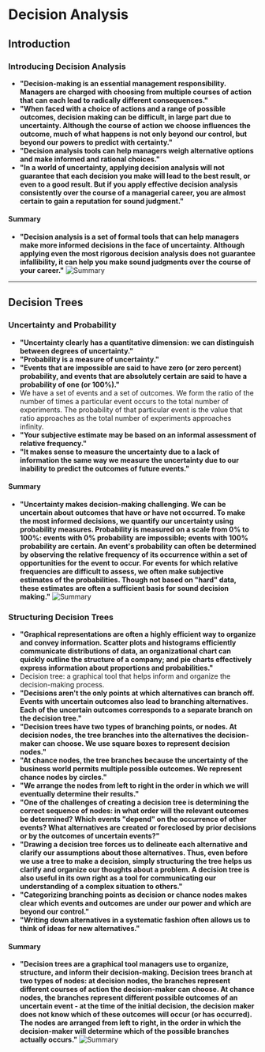 # Decision Analysis

## Introduction

### Introducing Decision Analysis

- **"Decision-making is an essential management responsibility. Managers are charged with choosing from multiple courses of action that can each lead to radically different consequences."**
- **"When faced with a choice of actions and a range of possible outcomes, decision making can be difficult, in large part due to uncertainty. Although the course of action we choose influences the outcome, much of what happens is not only beyond our control, but beyond our powers to predict with certainty."**
- **"Decision analysis tools can help managers weigh alternative options and make informed and rational choices."**
- **"In a world of uncertainty, applying decision analysis will not guarantee that each decision you make will lead to the best result, or even to a good result. But if you apply effective decision analysis consistently over the course of a managerial career, you are almost certain to gain a reputation for sound judgment."**

#### Summary

- **"Decision analysis is a set of formal tools that can help managers make more informed decisions in the face of uncertainty. Although applying even the most rigorous decision analysis does not guarantee infallibility, it can help you make sound judgments over the course of your career."**
![Summary](./summary_intro_decision_analysis.png)

---

## Decision Trees

### Uncertainty and Probability

- **"Uncertainty clearly has a quantitative dimension: we can distinguish between degrees of uncertainty."**
- **"Probability is a measure of uncertainty."**
- **"Events that are impossible are said to have zero (or zero percent) probability, and events that are absolutely certain are said to have a probability of one (or 100%)."**
- We have a set of events and a set of outcomes. We form the ratio of the number of times a particular event occurs to the total number of experiments. The probability of that particular event is the value that ratio approaches as the total number of experiments approaches infinity.
- **"Your subjective estimate may be based on an informal assessment of relative frequency."**
- **"It makes sense to measure the uncertainty due to a lack of information the same way we measure the uncertainty due to our inability to predict the outcomes of future events."**

#### Summary

- **"Uncertainty makes decision-making challenging. We can be uncertain about outcomes that have or have not occurred. To make the most informed decisions, we quantify our uncertainty using probability measures. Probability is measured on a scale from 0% to 100%: events with 0% probability are impossible; events with 100% probability are certain. An event's probability can often be determined by observing the relative frequency of its occurrence within a set of opportunities for the event to occur. For events for which relative frequencies are difficult to assess, we often make subjective estimates of the probabilities. Though not based on "hard" data, these estimates are often a sufficient basis for sound decision making."**
![Summary](./summary_uncertainty.png)

### Structuring Decision Trees

- **"Graphical representations are often a highly efficient way to organize and convey information. Scatter plots and histograms efficiently communicate distributions of data, an organizational chart can quickly outline the structure of a company; and pie charts effectively express information about proportions and probabilities."**
- Decision tree: a graphical tool that helps inform and organize the decision-making process.
- **"Decisions aren't the only points at which alternatives can branch off. Events with uncertain outcomes also lead to branching alternatives. Each of the uncertain outcomes corresponds to a separate branch on the decision tree."**
- **"Decision trees have two types of branching points, or nodes. At decision nodes, the tree branches into the alternatives the decision-maker can choose. We use square boxes to represent decision nodes."**
- **"At chance nodes, the tree branches because the uncertainty of the business world permits multiple possible outcomes. We represent chance nodes by circles."**
- **"We arrange the nodes from left to right in the order in which we will eventually determine their results."**
- **"One of the challenges of creating a decision tree is determining the correct sequence of nodes: in what order will the relevant outcomes be determined? Which events "depend" on the occurrence of other events? What alternatives are created or foreclosed by prior decisions or by the outcomes of uncertain events?"**
- **"Drawing a decision tree forces us to delineate each alternative and clarify our assumptions about those alternatives. Thus, even before we use a tree to make a decision, simply structuring the tree helps us clarify and organize our thoughts about a problem. A decision tree is also useful in its own right as a tool for communicating our understanding of a complex situation to others."**
- **"Categorizing branching points as decision or chance nodes makes clear which events and outcomes are under our power and which are beyond our control."**
- **"Writing down alternatives in a systematic fashion often allows us to think of ideas for new alternatives."**

#### Summary

- **"Decision trees are a graphical tool managers use to organize, structure, and inform their decision-making. Decision trees branch at two types of nodes: at decision nodes, the branches represent different courses of action the decision-maker can choose. At chance nodes, the branches represent different possible outcomes of an uncertain event - at the time of the initial decision, the decision maker does not know which of these outcomes will occur (or has occurred). The nodes are arranged from left to right, in the order in which the decision-maker will determine which of the possible branches actually occurs."**
![Summary](./summary_structuring_decision_tree.png)

